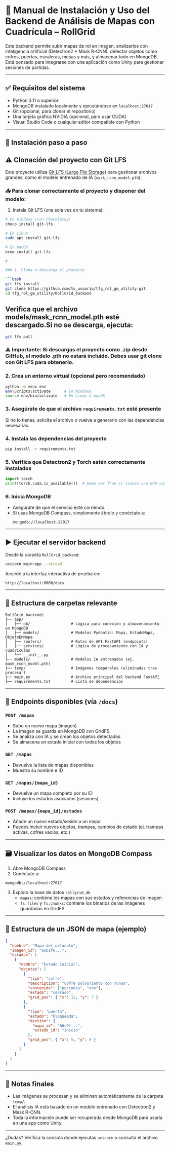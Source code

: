 # 🧭 Manual de Instalación y Uso del Backend de Análisis de Mapas con Cuadrícula – RollGrid

Este backend permite subir mapas de rol en imagen, analizarlos con inteligencia artificial (Detectron2 + Mask R-CNN), detectar objetos como cofres, puertas, escaleras, mesas y más, y almacenar todo en MongoDB. Está pensado para integrarse con una aplicación como Unity para gestionar sesiones de partidas.

---

## ✅ Requisitos del sistema

- Python 3.11 o superior
- MongoDB instalado localmente y ejecutándose en `localhost:27017`
- Git (opcional, para clonar el repositorio)
- Una tarjeta gráfica NVIDIA (opcional, para usar CUDA)
- Visual Studio Code o cualquier editor compatible con Python

---

## 🔧 Instalación paso a paso

## ⚠️ Clonación del proyecto con Git LFS

Este proyecto utiliza [Git LFS (Large File Storage)](https://git-lfs.com/) para gestionar archivos grandes, como el modelo entrenado de IA (`mask_rcnn_model.pth`).

### 📥 Para clonar correctamente el proyecto y disponer del modelo:

1. Instala Git LFS (una sola vez en tu sistema):

```bash
# En Windows (con Chocolatey)
choco install git-lfs

# En Linux
sudo apt install git-lfs

# En macOS
brew install git-lfs

#

### 1. Clona o descarga el proyecto

```bash
git lfs install
git clone https://github.com/tu_usuario/tfg_rol_gm_utility.git
cd tfg_rol_gm_utility/RollGrid_backend
```
## Verifica que el archivo models/mask_rcnn_model.pth esté descargado.Si no se descarga, ejecuta:

```bash
git lfs pull
```

### ⚠️ Importante: Si descargas el proyecto como .zip desde GitHub, el modelo .pth no estará incluido. Debes usar git clone con Git LFS para obtenerlo.

### 2. Crea un entorno virtual (opcional pero recomendado)

```bash
python -m venv env
env\Scripts\activate      # En Windows
source env/bin/activate   # En Linux o macOS
```

### 3. Asegúrate de que el archivo `requirements.txt` esté presente

Si no lo tienes, solicita el archivo o vuelve a generarlo con las dependencias necesarias.

### 4. Instala las dependencias del proyecto

```bash
pip install -r requirements.txt
```

### 5. Verifica que Detectron2 y Torch estén correctamente instalados

```python
import torch
print(torch.cuda.is_available())  # Debe ser True si tienes una GPU compatible
```

### 6. Inicia MongoDB

- Asegúrate de que el servicio esté corriendo.
- Si usas MongoDB Compass, simplemente ábrelo y conéctate a:
  ```
  mongodb://localhost:27017
  ```

---

## ▶️ Ejecutar el servidor backend

Desde la carpeta `RollGrid_backend`:

```bash
uvicorn main:app --reload
```

Accede a la interfaz interactiva de prueba en:

```
http://localhost:8000/docs
```

---

## 📂 Estructura de carpetas relevante

```
RollGrid_backend/
├── app/
│   ├── db/                  # Lógica para conexión y almacenamiento en MongoDB
│   ├── models/              # Modelos Pydantic: Mapa, EstadoMapa, ObjetoEnMapa
│   ├── routers/             # Rutas de API FastAPI (endpoints)
│   ├── services/            # Lógica de procesamiento con IA y cuadrículas
│   └── __init__.py
├── models/                  # Modelos IA entrenados (ej. mask_rcnn_model.pth)
├── temp/                    # Imágenes temporales (eliminadas tras procesar)
├── main.py                  # Archivo principal del backend FastAPI
├── requirements.txt         # Lista de dependencias
```

---

## 🔌 Endpoints disponibles (vía `/docs`)

### `POST /mapas`
- Sube un nuevo mapa (imagen)
- La imagen se guarda en MongoDB con GridFS
- Se analiza con IA y se crean los objetos detectados
- Se almacena un estado inicial con todos los objetos

### `GET /mapas`
- Devuelve la lista de mapas disponibles
- Muestra su nombre e ID

### `GET /mapas/{mapa_id}`
- Devuelve un mapa completo por su ID
- Incluye los estados asociados (sesiones)

### `POST /mapas/{mapa_id}/estados`
- Añade un nuevo estado/sesión a un mapa
- Puedes incluir nuevos objetos, trampas, cambios de estado (ej. trampas activas, cofres vacíos, etc.)

---

## 🗃️ Visualizar los datos en MongoDB Compass

1. Abre MongoDB Compass
2. Conéctate a:

```
mongodb://localhost:27017
```

3. Explora la base de datos `rollgrid_db`
   - `mapas`: contiene los mapas con sus estados y referencias de imagen
   - `fs.files` y `fs.chunks`: contiene los binarios de las imágenes guardadas en GridFS

---

## 🧱 Estructura de un JSON de mapa (ejemplo)

```json
{
  "nombre": "Mapa del orfanato",
  "imagen_id": "66b1f6...",
  "estados": [
    {
      "nombre": "Estado inicial",
      "objetos": [
        {
          "tipo": "cofre",
          "descripcion": "Cofre polvoriento con runas",
          "contenido": ["pociones", "oro"],
          "estado": "cerrado",
          "grid_pos": { "x": 12, "y": 7 }
        },
        {
          "tipo": "puerta",
          "estado": "bloqueada",
          "destino": {
            "mapa_id": "66c9f...",
            "estado_id": "inicio"
          },
          "grid_pos": { "x": 5, "y": 0 }
        }
      ]
    }
  ]
}
```

---

## 📘 Notas finales

- Las imágenes se procesan y se eliminan automáticamente de la carpeta `temp/`.
- El análisis IA está basado en un modelo entrenado con Detectron2 y Mask R-CNN.
- Toda la información puede ser recuperada desde MongoDB para usarla en una app como Unity.

---

¿Dudas? Verifica la consola donde ejecutas `uvicorn` o consulta el archivo `main.py`.
